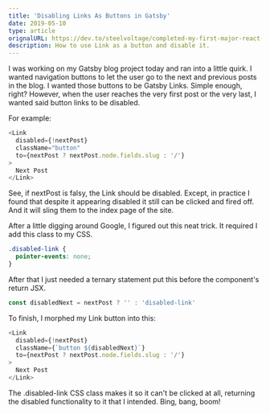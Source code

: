 ```yaml
---
title: 'Disabling Links As Buttons in Gatsby'
date: 2019-05-10
type: article
orignalURL: https://dev.to/steelvoltage/completed-my-first-major-react-project-3fo4
description: How to use Link as a button and disable it.
---
```


I was working on my Gatsby blog project today and ran into a little quirk. I wanted navigation buttons to let the user go to the next and previous posts in the blog. I wanted those buttons to be Gatsby Links. Simple enough, right? However, when the user reaches the very first post or the very last, I wanted said button links to be disabled.

For example:

```javascript
<Link
  disabled={!nextPost}
  className="button"
  to={nextPost ? nextPost.node.fields.slug : '/'}
>
  Next Post
</Link>
```

See, if nextPost is falsy, the Link should be disabled. Except, in practice I found that despite it appearing disabled it still can be clicked and fired off. And it will sling them to the index page of the site.

After a little digging around Google, I figured out this neat trick. It required I add this class to my CSS.

```css
.disabled-link {
  pointer-events: none;
}
```

After that I just needed a ternary statement put this before the component's return JSX.

```javascript
const disabledNext = nextPost ? '' : 'disabled-link'
```

To finish, I morphed my Link button into this:

```javascript
<Link
  disabled={!nextPost}
  className={`button ${disabledNext}`}
  to={nextPost ? nextPost.node.fields.slug : '/'}
>
  Next Post
</Link>
```

The .disabled-link CSS class makes it so it can't be clicked at all, returning the disabled functionality to it that I intended. Bing, bang, boom!
